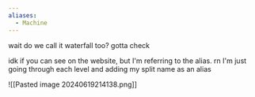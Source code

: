 ```yaml
---
aliases:
  - Machine
---
```

wait do we call it waterfall too? gotta check

idk if you can see on the website, but I'm referring to the alias. rn I'm just going through each level and adding my split name as an alias

![[Pasted image 20240619214138.png]]